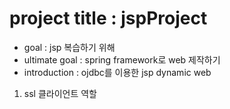 # project title : jspProject
* goal : jsp 복습하기 위해
* ultimate goal : spring framework로 web 제작하기
* introduction : ojdbc를 이용한 jsp dynamic web
1. ssl 클라이언트 역할
